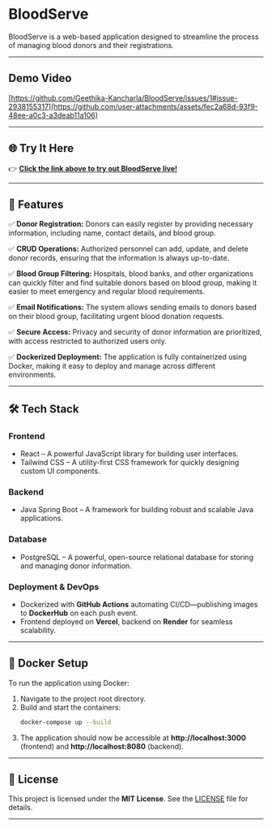 # BloodServe

BloodServe is a web-based application designed to streamline the process of managing blood donors and their registrations. 

---

## Demo Video

[https://github.com/Geethika-Kancharla/BloodServe/issues/1#issue-2938155317](https://github.com/user-attachments/assets/fec2a68d-93f9-48ee-a0c3-a3deab11a106)

---

## 🌐 Try It Here

👉 **[Click the link above to try out BloodServe live!](https://blood-serve.vercel.app/)**  

---

## 🚀 Features

✅ **Donor Registration:** Donors can easily register by providing necessary information, including name, contact details, and blood group.

✅ **CRUD Operations:** Authorized personnel can add, update, and delete donor records, ensuring that the information is always up-to-date.

✅ **Blood Group Filtering:** Hospitals, blood banks, and other organizations can quickly filter and find suitable donors based on blood group, making it easier to meet emergency and regular blood requirements.

✅ **Email Notifications:** The system allows sending emails to donors based on their blood group, facilitating urgent blood donation requests.

✅ **Secure Access:** Privacy and security of donor information are prioritized, with access restricted to authorized users only.

✅ **Dockerized Deployment:** The application is fully containerized using Docker, making it easy to deploy and manage across different environments.

---

## 🛠️ Tech Stack

### **Frontend**
-  React – A powerful JavaScript library for building user interfaces.
-  Tailwind CSS – A utility-first CSS framework for quickly designing custom UI components.

### **Backend**
-  Java Spring Boot – A framework for building robust and scalable Java applications.

### **Database**  
-  PostgreSQL – A powerful, open-source relational database for storing and managing donor information.

### Deployment & DevOps  

- Dockerized with **GitHub Actions** automating CI/CD—publishing images to **DockerHub** on each push event.  
- Frontend deployed on **Vercel**, backend on **Render** for seamless scalability. 

---


## 🐳 Docker Setup

To run the application using Docker:

1. Navigate to the project root directory.
2. Build and start the containers:
   ```sh
   docker-compose up --build
   ```
3. The application should now be accessible at **http://localhost:3000** (frontend) and **http://localhost:8080** (backend).

---

## 📜 License
This project is licensed under the **MIT License**. See the [LICENSE](path/to/license-file) file for details.

---

